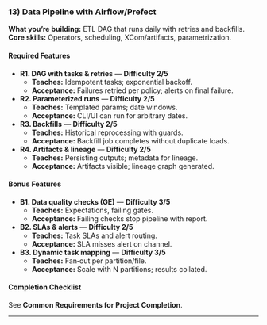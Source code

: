 ### 13) Data Pipeline with Airflow/Prefect
**What you’re building:** ETL DAG that runs daily with retries and backfills.
**Core skills:** Operators, scheduling, XCom/artifacts, parametrization.

#### Required Features
- **R1. DAG with tasks & retries** — **Difficulty 2/5**
  - **Teaches:** Idempotent tasks; exponential backoff.
  - **Acceptance:** Failures retried per policy; alerts on final failure.
- **R2. Parameterized runs** — **Difficulty 2/5**
  - **Teaches:** Templated params; date windows.
  - **Acceptance:** CLI/UI can run for arbitrary dates.
- **R3. Backfills** — **Difficulty 2/5**
  - **Teaches:** Historical reprocessing with guards.
  - **Acceptance:** Backfill job completes without duplicate loads.
- **R4. Artifacts & lineage** — **Difficulty 2/5**
  - **Teaches:** Persisting outputs; metadata for lineage.
  - **Acceptance:** Artifacts visible; lineage graph generated.

#### Bonus Features
- **B1. Data quality checks (GE)** — **Difficulty 3/5**
  - **Teaches:** Expectations, failing gates.
  - **Acceptance:** Failing checks stop pipeline with report.
- **B2. SLAs & alerts** — **Difficulty 2/5**
  - **Teaches:** Task SLAs and alert routing.
  - **Acceptance:** SLA misses alert on channel.
- **B3. Dynamic task mapping** — **Difficulty 3/5**
  - **Teaches:** Fan‑out per partition/file.
  - **Acceptance:** Scale with N partitions; results collated.

#### Completion Checklist
See **Common Requirements for Project Completion**.

---
